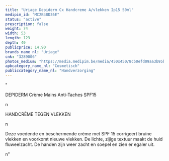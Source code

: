 ```yaml
---
title: "Uriage Depiderm Cx Handcreme A/vlekken Ip15 50ml"
medipim_id: "MC2B48D36E"
status: "active"
prescription: false
weight: 74
width: 53
length: 123
depth: 40
publicprice: 14.90
brands_name_nl: "Uriage"
cnk: "3289006"
photos_medium: "https://media.medipim.be/media/450x450/8cb0efd09aa3b95b5583a84890ab35e12db1c123.jpg"
apbcategory_name_nl: "Cosmetisch"
publiccategory_name_nl: "Handverzorging"
---
```

"<p>DEPIDERM Crème Mains Anti-Taches SPF15</p>n<p>HANDCRÈME TEGEN VLEKKEN</p>n<p>Deze voedende en beschermende crème met SPF 15 corrigeert bruine vlekken en voorkomt nieuwe vlekken. De lichte, zijige textuur maakt de huid fluweelzacht. De handen zijn weer zacht en soepel en zien er egaler uit.</p>n"
